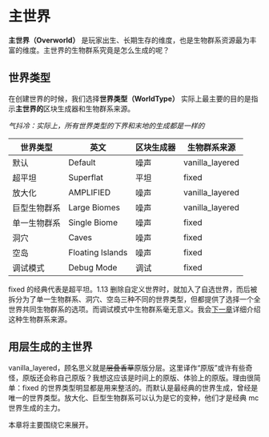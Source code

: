 # 主世界

**主世界（Overworld）** 是玩家出生、长期生存的维度，也是生物群系资源最为丰富的维度。主世界的生物群系究竟是怎么生成的呢？

## 世界类型

在创建世界的时候，我们选择**世界类型（WorldType）** 实际上最主要的目的是指示**主世界的**区块生成器和生物群系来源。

_气抖冷：实际上，所有世界类型的下界和末地的生成都是一样的_

| 世界类型     | 英文             | 区块生成器 | 生物群系来源     |
| ------------ | ---------------- | ---------- | ---------------- |
| 默认         | Default          | 噪声       | vanilla\_layered |
| 超平坦       | Superflat        | 平坦       | fixed            |
| 放大化       | AMPLIFIED        | 噪声       | vanilla\_layered |
| 巨型生物群系 | Large Biomes     | 噪声       | vanilla\_layered |
| 单一生物群系 | Single Biome     | 噪声       | fixed            |
| 洞穴         | Caves            | 噪声       | fixed            |
| 空岛         | Floating Islands | 噪声       | fixed            |
| 调试模式     | Debug Mode       | 调试       | fixed            |

fixed 的经典代表是超平坦。1.13 删除自定义世界时，就加入了自选世界，而后被拆分为了单一生物群系、洞穴、空岛三种不同的世界类型，但都提供了选择一个全世界共同生物群系的选项。而调试模式中生物群系毫无意义。我会[下一章](../3-the-otherworlds/3.0-the-otherworlds.md)详细介绍这种生物群系来源。

## 用层生成的主世界

vanilla\_layered，顾名思义就是~~层叠香草~~原版分层。这里译作“原版”或许有些奇怪，原版还会称自己原版？我想这应该是时间上的原版、体验上的原版。理由很简单：fixed 的世界类型明显都是用来整活的。而默认是最经典的世界生成，曾经是唯一的世界类型。放大化、巨型生物群系可以认为是它的变种，他们才是经典 mc 世界生成的主力。

本章将主要围绕它来展开。

